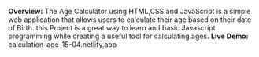 **Overview:**  The Age Calculator using HTML,CSS and JavaScript is a simple web application that allows users to calculate their age based on their date of Birth. this Project is a great way to  learn and basic Javascript programming while creating a useful tool for calculating ages.
**Live Demo:** calculation-age-15-04.netlify.app
  
